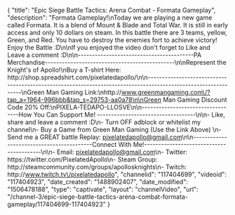 {
    "title": "Epic Siege Battle Tactics: Arena Combat - Formata Gameplay",
    "description": "Formata Gameplay!\nToday we are playing a new game called Formata.  It is a blend of Mount & Blade and Total War.  It is still in early access and only 10 dollars on steam.  In this battle there are 3 teams, yellow, Green, and Red.  You have to destroy the enemies fort to achieve victory!  Enjoy the Battle :D\n\nIf you enjoyed the video don't forget to Like and Leave a comment :D\n\n-----------------------------------------PA Merchandise----------------------------------------------\n\nRepresent the Knight's of Apollo!\nBuy a T-shirt Here: http:\/\/shop.spreadshirt.com\/pixelatedapollo\/\n\n---------------------------------------------------------------------------------------------------------------\nGreen Man Gaming Link:\nhttp:\/\/www.greenmangaming.com\/?tap_a=1964-996bbb&tap_s=29753-aa0a78\n\nGreen Man Gaming Discount Code 20% Off:\nPIXELA-TEDAPO-LLOSVE\n\n----------------------------------How You Can Support Me! -----------------------------------\n\n- Like, share and leave a comment :D\n- Turn OFF adblock or whitelist my channel\n- Buy a Game from Green Man Gaming (Use the Link Above) \n- Send me a GREAT battle Replay: pixelatedapollo@gmail.com\n\n------------------------------------------Connect With Me!-----------------------------------------\n\n- Email: pixelatedapollo@gmail.com\n- Twitter: https:\/\/twitter.com\/PixelatedApollo\n- Steam Group:  http:\/\/steamcommunity.com\/groups\/apollosknights\n- Twitch: http:\/\/www.twitch.tv\/pixelatedapollo",
    "channelid": "117404699",
    "videoid": "117404923",
    "date_created": "1488902407",
    "date_modified": "1506478188",
    "type": "captivate",
    "layout": "channelVideo",
    "url": "\/channel-3\/epic-siege-battle-tactics-arena-combat-formata-gameplay\/117404699-117404923"
}
